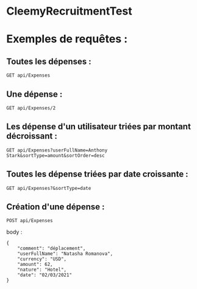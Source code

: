 # CleemyRecruitmentTest

Exemples de requêtes :
==
Toutes les dépenses :
-

    GET api/Expenses



Une dépense :
-

    GET api/Expenses/2



Les dépense d'un utilisateur triées par montant décroissant :
-

    GET api/Expenses?userFullName=Anthony Stark&sortType=amount&sortOrder=desc



Toutes les dépense triées par date croissante :
-

    GET api/Expenses?&sortType=date



Création d'une dépense :
-

    POST api/Expenses

body :
    
    {
        "comment": "déplacement",
        "userFullName": "Natasha Romanova",
        "currency": "USD",
        "amount": 62,
        "nature": "Hotel",
        "date": "02/03/2021"
    }
